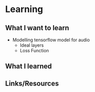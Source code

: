 # Learning

## What I want to learn

- Modelling tensorflow model for audio
    - Ideal layers
    - Loss Function

## What I learned

## Links/Resources

